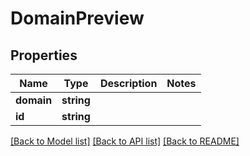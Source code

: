 # DomainPreview

## Properties
Name | Type | Description | Notes
------------ | ------------- | ------------- | -------------
**domain** | **string** |  | 
**id** | **string** |  | 

[[Back to Model list]](../README.md#documentation-for-models) [[Back to API list]](../README.md#documentation-for-api-endpoints) [[Back to README]](../README.md)


